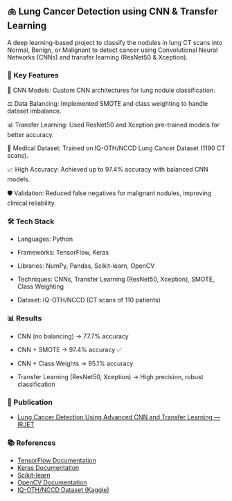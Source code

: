 ## 🫁 Lung Cancer Detection using CNN & Transfer Learning

A deep learning-based project to classify the nodules in lung CT scans into Normal, Benign, or Malignant to detect cancer using Convolutional Neural Networks (CNNs) and transfer learning (ResNet50 & Xception). 

### 🚀 Key Features

🧠 CNN Models: Custom CNN architectures for lung nodule classification.

⚖️ Data Balancing: Implemented SMOTE and class weighting to handle dataset imbalance.

📊 Transfer Learning: Used ResNet50 and Xception pre-trained models for better accuracy.

🩻 Medical Dataset: Trained on IQ-OTH/NCCD Lung Cancer Dataset (1190 CT scans).

📈 High Accuracy: Achieved up to 97.4% accuracy with balanced CNN models.

🛡 Validation: Reduced false negatives for malignant nodules, improving clinical reliability.

### 🛠 Tech Stack

- Languages: Python 

- Frameworks: TensorFlow, Keras

- Libraries: NumPy, Pandas, Scikit-learn, OpenCV

- Techniques: CNNs, Transfer Learning (ResNet50, Xception), SMOTE, Class Weighting

- Dataset: IQ-OTH/NCCD (CT scans of 110 patients)


### 📊 Results

- CNN (no balancing) → 77.7% accuracy

- CNN + SMOTE → 97.4% accuracy ✅

- CNN + Class Weights → 95.1% accuracy

- Transfer Learning (ResNet50, Xception) → High precision, robust classification

### 📄 Publication  

- [Lung Cancer Detection Using Advanced CNN and Transfer Learning — IRJET](https://www.irjet.net/archives/V9/i4/IRJET-V9I4426.pdf)

### 📚 References  

- [TensorFlow Documentation](https://www.tensorflow.org/)  
- [Keras Documentation](https://keras.io/)  
- [Scikit-learn](https://scikit-learn.org/stable/)  
- [OpenCV Documentation](https://docs.opencv.org/)  
- [IQ-OTH/NCCD Dataset (Kaggle)](https://www.kaggle.com/datasets/mohamedhanyyy/chest-ctscan-images)  
